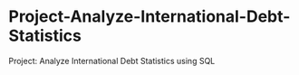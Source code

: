 # Project-Analyze-International-Debt-Statistics
Project: Analyze International Debt Statistics using SQL
